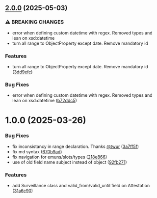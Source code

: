 ## [2.0.0](https://github.com/eclipse-dataspace-cap/cap-ontology/compare/v1.0.0...v2.0.0) (2025-05-03)

### ⚠ BREAKING CHANGES

* error when defining custom datetime with regex. Removed types and lean on xsd:datetime
* turn all range to ObjectProperty except date. Remove mandatory id

### Features

* turn all range to ObjectProperty except date. Remove mandatory id ([3dd9efc](https://github.com/eclipse-dataspace-cap/cap-ontology/commit/3dd9efc5649c239d5154905795e0e6dbe32575ec))

### Bug Fixes

* error when defining custom datetime with regex. Removed types and lean on xsd:datetime ([b72ddc5](https://github.com/eclipse-dataspace-cap/cap-ontology/commit/b72ddc509414c0ebf4838c399a5fe07105ab88d9))

# 1.0.0 (2025-03-26)


### Bug Fixes

* fix inconsistancy in range declaration. Thanks [@twur](https://github.com/twur) ([3a7ff5f](https://github.com/eclipse-dataspace-cap/cap-ontology/commit/3a7ff5f08e8a00b3c0053c089ea1d80a98ba6f03))
* fix md syntax ([670b9ad](https://github.com/eclipse-dataspace-cap/cap-ontology/commit/670b9addf0c1cc91724041ced4a408e27c03ba24))
* fix navigation for emuns/slots/types ([218e866](https://github.com/eclipse-dataspace-cap/cap-ontology/commit/218e8668778e901f285bebf97e174da64113a811))
* use of old field name subject instead of object ([92fb271](https://github.com/eclipse-dataspace-cap/cap-ontology/commit/92fb271118dfbf509eb8b475d469d594c73b4efe))


### Features

* add Surveillance class and valid_from/valid_until field on Attestation ([31a6c90](https://github.com/eclipse-dataspace-cap/cap-ontology/commit/31a6c905ccc2925d373ea49f1ddcc971cc8e3513))
